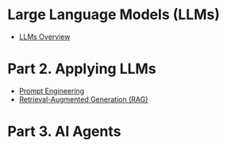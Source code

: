 # Large Language Models (LLMs)
- [LLMs Overview](https://github.com/yangshiteng/Data-Science-Learning-Path/blob/main/LLM/content/LLM_overview.md)

# Part 2. Applying LLMs
- [Prompt Engineering]()
- [Retrieval-Augmented Generation (RAG)]()

# Part 3. AI Agents
